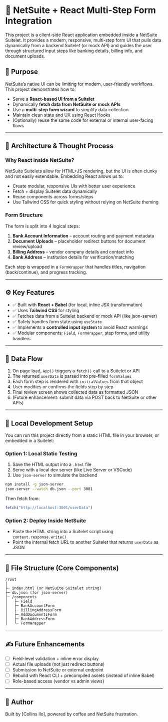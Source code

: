 
# 🧾 NetSuite + React Multi-Step Form Integration

This project is a client-side React application embedded inside a NetSuite Suitelet. It provides a modern, responsive, multi-step form UI that pulls data dynamically from a backend Suitelet (or mock API) and guides the user through structured input steps like banking details, billing info, and document uploads.

## 🚀 Purpose

NetSuite’s native UI can be limiting for modern, user-friendly workflows. This project demonstrates how to:

- Serve a **React-based UI from a Suitelet**
- Dynamically **fetch data from NetSuite or mock APIs**
- Use a **multi-step form wizard** to simplify data collection
- Maintain clean state and UX using React Hooks
- (Optionally) reuse the same code for external or internal user-facing flows

---

## 🧠 Architecture & Thought Process

### Why React inside NetSuite?

NetSuite Suitelets allow for HTML+JS rendering, but the UI is often clunky and not easily extendable. Embedding React allows us to:
- Create modular, responsive UIs with better user experience
- Fetch + display Suitelet data dynamically
- Reuse components across forms/steps
- Use Tailwind CSS for quick styling without relying on NetSuite theming

### Form Structure

The form is split into 4 logical steps:
1. **Bank Account Information** – account routing and payment metadata
2. **Document Uploads** – placeholder redirect buttons for document review/upload
3. **Billing Address** – vendor company details and contact info
4. **Bank Address** – institution details for verification/matching

Each step is wrapped in a `FormWrapper` that handles titles, navigation (back/continue), and progress tracking.

---

## ⚙️ Key Features

- ✅ Built with **React + Babel** (for local, inline JSX transformation)
- ✅ Uses **Tailwind CSS** for styling
- ✅ Fetches data from a Suitelet backend or mock API (like json-server)
- ✅ Safely handles form state using `useState`
- ✅ Implements a **controlled input system** to avoid React warnings
- ✅ Modular components: `Field`, `FormWrapper`, step forms, and utility handlers

---

## 🔄 Data Flow

1. On page load, `App()` triggers a `fetch()` call to a Suitelet or API
2. The returned `userData` is parsed into pre-filled `formValues`
3. Each form step is rendered with `initialValues` from that object
4. User modifies or confirms the fields step by step
5. Final review screen shows collected data as formatted JSON
6. (Future enhancement: submit data via POST back to NetSuite or other APIs)

---

## 🧪 Local Development Setup

You can run this project directly from a static HTML file in your browser, or embedded in a Suitelet:

### Option 1: Local Static Testing
1. Save the HTML output into a `.html` file
2. Serve with a local dev server (like Live Server or VSCode)
3. Use `json-server` to simulate the backend

```bash
npm install -g json-server
json-server --watch db.json --port 3001
```

Then fetch from:
```js
fetch("http://localhost:3001/userData")
```

### Option 2: Deploy Inside NetSuite
- Paste the HTML string into a Suitelet script using `context.response.write()`
- Point the internal fetch URL to another Suitelet that returns `userData` as JSON

---

## 📁 File Structure (Core Components)

```
/root
│
├─ index.html (or NetSuite Suitelet string)
├─ db.json (for json-server)
├─ /components
│   ├─ Field
│   ├─ BankAccountForm
│   ├─ BillingAddressForm
│   ├─ AddDocumentsForm
│   ├─ BankAddressForm
│   └─ FormWrapper
```

---

## ✍️ Future Enhancements

- [ ] Field-level validation + inline error display
- [ ] Actual file uploads (not just redirect buttons)
- [ ] Submission to NetSuite or external endpoint
- [ ] Rebuild with React CLI + precompiled assets (instead of inline Babel)
- [ ] Role-based access (vendor vs admin views)

---

## 🤝 Author

Built by [Collins Ilo], powered by coffee and NetSuite frustration.  

